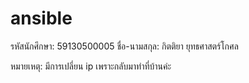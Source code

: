 # ansible


รหัสนักศึกษา: 59130500005
ชื่อ-นามสกุล: กิตติยา ยุทธศาสตร์โกศล

หมายเหตุ: มีการเปลี่ยน ip เพราะกลับมาทำที่บ้านค่ะ
